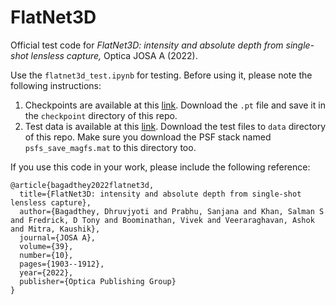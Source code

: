 # FlatNet3D
Official test code for *FlatNet3D: intensity and absolute depth from single-shot lensless capture,* Optica JOSA A (2022).

Use the ```flatnet3d_test.ipynb``` for testing. Before using it, please note the following instructions:
1. Checkpoints are available at this [link](https://www.dropbox.com/s/d72bskg1swxaaal/model_2dunet_50dB_reg_50.pt?dl=0). Download the ```.pt``` file and save it in the ```checkpoint``` directory of this repo.
2. Test data is available at this [link](https://www.dropbox.com/sh/3u2oe8gscj38hx8/AADIUhmPK0qTmsOHqnwX_jrRa?dl=0). Download the test files to ```data``` directory of this repo. Make sure you download the PSF stack named ```psfs_save_magfs.mat``` to this directory too. 

If you use this code in your work, please include the following reference:
```
@article{bagadthey2022flatnet3d,
  title={FlatNet3D: intensity and absolute depth from single-shot lensless capture},
  author={Bagadthey, Dhruvjyoti and Prabhu, Sanjana and Khan, Salman S and Fredrick, D Tony and Boominathan, Vivek and Veeraraghavan, Ashok and Mitra, Kaushik},
  journal={JOSA A},
  volume={39},
  number={10},
  pages={1903--1912},
  year={2022},
  publisher={Optica Publishing Group}
}
```
